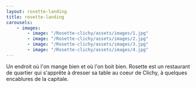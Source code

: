 ```yaml
---
layout: rosette-landing
title: rosette-landing
carousels:
    - images:
        - image: "/Rosette-clichy/assets/images/1.jpg"
        - image: "/Rosette-clichy/assets/images/2.jpg"
        - image: "/Rosette-clichy/assets/images/3.jpg"
        - image: "/Rosette-clichy/assets/images/4.jpg"
---
```

Un endroit où l'on mange bien et où l'on boit bien. Rosette est un restaurant de quartier qui s'apprête à dresser sa table au coeur de Clichy, à quelques encablures de la capitale.